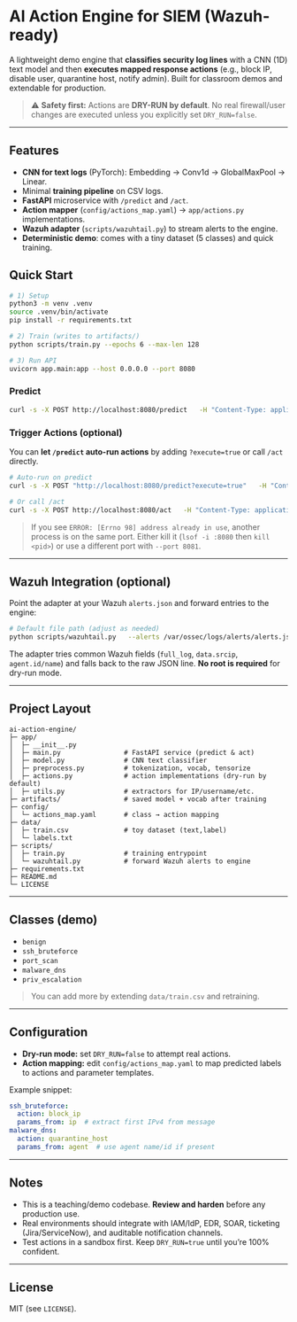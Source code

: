 # AI Action Engine for SIEM (Wazuh-ready)

A lightweight demo engine that **classifies security log lines** with a CNN (1D) text model and then **executes mapped response actions** (e.g., block IP, disable user, quarantine host, notify admin). Built for classroom demos and extendable for production.

> ⚠️ **Safety first:** Actions are **DRY-RUN by default**. No real firewall/user changes are executed unless you explicitly set `DRY_RUN=false`.

---

## Features
- **CNN for text logs** (PyTorch): Embedding → Conv1d → GlobalMaxPool → Linear.
- Minimal **training pipeline** on CSV logs.
- **FastAPI** microservice with `/predict` and `/act`.
- **Action mapper** (`config/actions_map.yaml`) → `app/actions.py` implementations.
- **Wazuh adapter** (`scripts/wazuhtail.py`) to stream alerts to the engine.
- **Deterministic demo**: comes with a tiny dataset (5 classes) and quick training.

## Quick Start
```bash
# 1) Setup
python3 -m venv .venv
source .venv/bin/activate
pip install -r requirements.txt

# 2) Train (writes to artifacts/)
python scripts/train.py --epochs 6 --max-len 128

# 3) Run API
uvicorn app.main:app --host 0.0.0.0 --port 8080
```

### Predict
```bash
curl -s -X POST http://localhost:8080/predict   -H "Content-Type: application/json"   -d '{"message":"sshd: Failed password for invalid user admin from 10.10.10.5 port 59212"}' | jq
```

### Trigger Actions (optional)
You can **let `/predict` auto-run actions** by adding `?execute=true` or call `/act` directly.

```bash
# Auto-run on predict
curl -s -X POST "http://localhost:8080/predict?execute=true"   -H "Content-Type: application/json"   -d '{"message":"sshd: Failed password for invalid user admin from 10.10.10.5 port 59212"}' | jq

# Or call /act
curl -s -X POST http://localhost:8080/act   -H "Content-Type: application/json"   -d '{"action":"block_ip", "parameters":{"ip":"10.10.10.5"}}' | jq
```

> If you see `ERROR: [Errno 98] address already in use`, another process is on the same port. Either kill it (`lsof -i :8080` then `kill <pid>`) or use a different port with `--port 8081`.

---

## Wazuh Integration (optional)
Point the adapter at your Wazuh `alerts.json` and forward entries to the engine:

```bash
# Default file path (adjust as needed)
python scripts/wazuhtail.py   --alerts /var/ossec/logs/alerts/alerts.json   --engine http://localhost:8080   --execute
```

The adapter tries common Wazuh fields (`full_log`, `data.srcip`, `agent.id/name`) and falls back to the raw JSON line. **No root is required** for dry-run mode.

---

## Project Layout
```
ai-action-engine/
├─ app/
│  ├─ __init__.py
│  ├─ main.py                # FastAPI service (predict & act)
│  ├─ model.py               # CNN text classifier
│  ├─ preprocess.py          # tokenization, vocab, tensorize
│  ├─ actions.py             # action implementations (dry-run by default)
│  ├─ utils.py               # extractors for IP/username/etc.
├─ artifacts/                # saved model + vocab after training
├─ config/
│  └─ actions_map.yaml       # class → action mapping
├─ data/
│  ├─ train.csv              # toy dataset (text,label)
│  └─ labels.txt
├─ scripts/
│  ├─ train.py               # training entrypoint
│  └─ wazuhtail.py           # forward Wazuh alerts to engine
├─ requirements.txt
├─ README.md
└─ LICENSE
```

---

## Classes (demo)
- `benign`
- `ssh_bruteforce`
- `port_scan`
- `malware_dns`
- `priv_escalation`

> You can add more by extending `data/train.csv` and retraining.

---

## Configuration
- **Dry-run mode:** set `DRY_RUN=false` to attempt real actions.
- **Action mapping:** edit `config/actions_map.yaml` to map predicted labels to actions and parameter templates.

Example snippet:
```yaml
ssh_bruteforce:
  action: block_ip
  params_from: ip  # extract first IPv4 from message
malware_dns:
  action: quarantine_host
  params_from: agent  # use agent name/id if present
```

---

## Notes
- This is a teaching/demo codebase. **Review and harden** before any production use.
- Real environments should integrate with IAM/IdP, EDR, SOAR, ticketing (Jira/ServiceNow), and auditable notification channels.
- Test actions in a sandbox first. Keep `DRY_RUN=true` until you’re 100% confident.

---

## License
MIT (see `LICENSE`).
